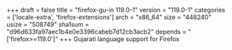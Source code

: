 +++
draft = false
title = "firefox-gu-in 119.0-1"
version = "119.0-1"
categories = ['locale-extra', 'firefox-extensions']
arch = "x86_64"
size = "448240"
usize = "508749"
sha1sum = "d96d633fa97aec1b4e0e3396cabeb7d12cb3acb2"
depends = "['firefox>=119.0']"
+++
Gujarati language support for Firefox